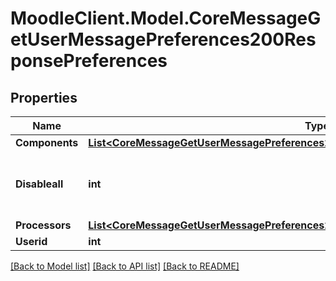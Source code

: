 # MoodleClient.Model.CoreMessageGetUserMessagePreferences200ResponsePreferences

## Properties

Name | Type | Description | Notes
------------ | ------------- | ------------- | -------------
**Components** | [**List&lt;CoreMessageGetUserMessagePreferences200ResponsePreferencesComponentsInner&gt;**](CoreMessageGetUserMessagePreferences200ResponsePreferencesComponentsInner.md) |  | 
**Disableall** | **int** | Whether all the preferences are disabled | [default to null]
**Processors** | [**List&lt;CoreMessageGetUserMessagePreferences200ResponsePreferencesProcessorsInner&gt;**](CoreMessageGetUserMessagePreferences200ResponsePreferencesProcessorsInner.md) |  | 
**Userid** | **int** | User id | 

[[Back to Model list]](../README.md#documentation-for-models) [[Back to API list]](../README.md#documentation-for-api-endpoints) [[Back to README]](../README.md)

